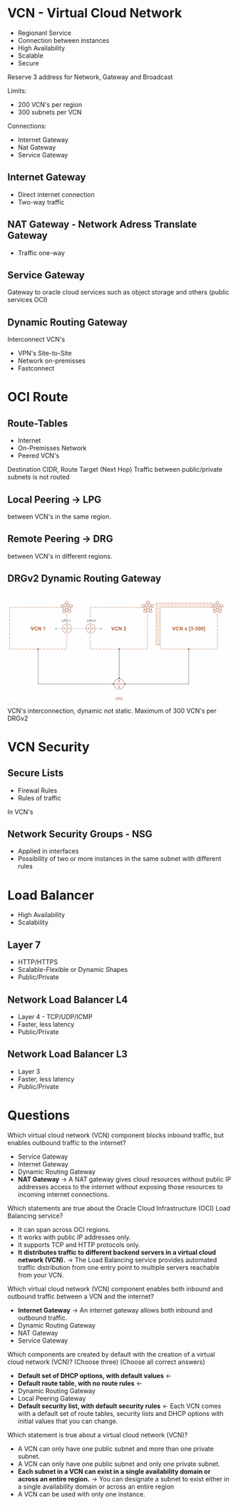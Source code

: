 # VCN - Virtual Cloud Network

* Regionanl Service
* Connection between instances
* High Availability
* Scalable
* Secure

Reserve 3 address for Network, Gateway and Broadcast

Limits:
* 200 VCN's per region
* 300 subnets per VCN

Connections:
* Internet Gateway
* Nat Gateway
* Service Gateway

## Internet Gateway

* Direct internet connection
* Two-way traffic

## NAT Gateway - Network Adress Translate Gateway

* Traffic one-way

## Service Gateway

Gateway to oracle cloud services such as object storage and others
(public services OCI)

## Dynamic Routing Gateway

Interconnect VCN's

* VPN's Site-to-Site
* Network on-premisses
* Fastconnect


# OCI Route

## Route-Tables

* Internet
* On-Premisses Network
* Peered VCN's

Destination CIDR, Route Target (Next Hop)
Traffic between public/private subnets is not routed

## Local Peering -> LPG
between VCN's in the same region.

## Remote Peering -> DRG
between VCN's in different regions.

## DRGv2 Dynamic Routing Gateway

<img src="images/drgv2.png" width="700"/>
VCN's interconnection, dynamic not static.
Maximum of 300 VCN's per DRGv2

# VCN Security

## Secure Lists

* Firewal Rules
* Rules of traffic

In VCN's

## Network Security Groups - NSG

* Applied in interfaces
* Possibility of two or more instances in the same subnet with different rules

# Load Balancer

* High Availability
* Scalability

## Layer 7

* HTTP/HTTPS
* Scalable-Flexible or Dynamic Shapes
* Public/Private

## Network Load Balancer L4

* Layer 4 - TCP/UDP/ICMP
* Faster, less latency
* Public/Private

## Network Load Balancer L3

* Layer 3
* Faster, less latency
* Public/Private


# Questions

Which virtual cloud network (VCN) component blocks inbound traffic, but enables outbound traffic to the internet?
- Service Gateway
- Internet Gateway
- Dynamic Routing Gateway
- **NAT Gateway** -> A NAT gateway gives cloud resources without public IP addresses access to the internet without exposing those resources to incoming internet connections.

Which statements are true about the Oracle Cloud Infrastructure (OCI) Load Balancing service?
- It can span across OCI regions.
- It works with public IP addresses only.
- It supports TCP and HTTP protocols only.
- **It distributes traffic to different backend servers in a virtual cloud network (VCN).** -> The Load Balancing service provides automated traffic distribution from one entry point to multiple servers reachable from your VCN.

Which virtual cloud network (VCN) component enables both inbound and outbound traffic between a VCN and the internet?
- **Internet Gateway** -> An internet gateway allows both inbound and outbound traffic.
- Dynamic Routing Gateway
- NAT Gateway
- Service Gateway

Which components are created by default with the creation of a virtual cloud network (VCN)? (Choose three)
(Choose all correct answers)
- **Default set of DHCP options, with default values** <-
- **Default route table, with no route rules** <-
- Dynamic Routing Gateway
- Local Peering Gateway
- **Default security list, with default security rules** <-
Each VCN comes with a default set of route tables, security lists and DHCP options with initial values that you can change.

Which statement is true about a virtual cloud network (VCN)?
- A VCN can only have one public subnet and more than one private subnet.
- A VCN can only have one public subnet and only one private subnet.
- **Each subnet in a VCN can exist in a single availability domain or across an entire region.** -> You can designate a subnet to exist either in a single availability domain or across an entire region
- A VCN can be used with only one instance.
